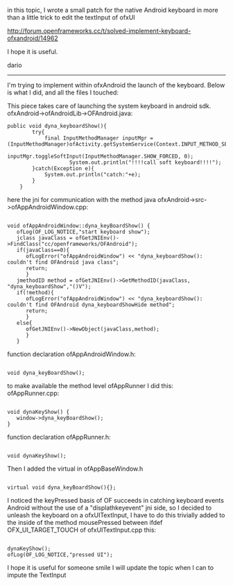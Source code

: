 in this topic, I wrote a small patch for the native Android keyboard in more than a little trick to edit the textInput of ofxUI

http://forum.openframeworks.cc/t/solved-implement-keyboard-ofxandroid/14962

I hope it is useful.

dario

----------------------------------------------------------------------------------------------------

I'm trying to implement within ofxAndroid the launch of the
keyboard.
Below is what I did, and all the files I touched:

This piece takes care of launching the system keyboard in android sdk.
ofxAndroid->ofAndroidLib->OFAndroid.java:

```
public void dyna_keyboardShow(){
		try{
		    final InputMethodManager inputMgr = (InputMethodManager)ofActivity.getSystemService(Context.INPUT_METHOD_SERVICE);
                    inputMgr.toggleSoftInput(InputMethodManager.SHOW_FORCED, 0);
                    System.out.println("!!!!call soft keyboard!!!!");
		}catch(Exception e){
		    System.out.println("catch:"+e);
		}
	}
```

here the jni for communication with the method java
ofxAndroid->src->ofAppAndroidWindow.cpp:

<code>
void ofAppAndroidWindow::dyna_keyBoardShow() {
   ofLog(OF_LOG_NOTICE,"start keyboard show");
   jclass javaClass = ofGetJNIEnv()->FindClass("cc/openframeworks/OFAndroid");
   if(javaClass==0){
      ofLogError("ofAppAndroidWindow") << "dyna_keyboardShow(): couldn't find OFAndroid java class";
      return;
      }
   jmethodID method = ofGetJNIEnv()->GetMethodID(javaClass, "dyna_keyboardShow","()V");
   if(!method){
      ofLogError("ofAppAndroidWindow") << "dyna_keyboardShow(): couldn't find OFAndroid dyna_keyboardShowHide method";
      return;
      }
   else{
      ofGetJNIEnv()->NewObject(javaClass,method);
      }
   }
</code>

function declaration
ofAppAndroidWindow.h:

<code>
void dyna_keyBoardShow();
</code>

to make available the method level ofAppRunner I did this:
ofAppRunner.cpp:

<code>
void dynaKeyShow() {
   window->dyna_keyBoardShow();
}
</code>

function declaration ofAppRunner.h:

<code>
void dynaKeyShow();
</code>

Then I added the virtual in ofAppBaseWindow.h

<code>
virtual void dyna_keyBoardShow(){};
</code>

I noticed the keyPressed basis of OF succeeds in catching keyboard events
Android without the use of a "displathkeyevent" jni side, so I decided to unleash the keyboard on a ofxUITextInput, I have to do this trivially added to the inside of the method mousePressed between ifdef OFX_UI_TARGET_TOUCH of ofxUITextInput.cpp this:

<code>
dynaKeyShow();
ofLog(OF_LOG_NOTICE,"pressed UI");
</code>

I hope it is useful for someone smile
I will update the topic when I can to impute the TextInput
